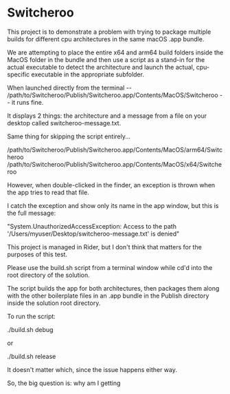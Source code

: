 # Switcheroo

This project is to demonstrate a problem with trying to package multiple builds for different cpu architectures in the same macOS .app bundle.

We are attempting to place the entire x64 and arm64 build folders inside the MacOS folder in the bundle and then use a script as a stand-in for the actual executable to detect the architecture and launch the actual, cpu-specific executable in the appropriate subfolder.

When launched directly from the terminal -- /path/to/Switcheroo/Publish/Switcheroo.app/Contents/MacOS/Switcheroo -- it runs fine.

It displays 2 things: the architecture and a message from a file on your desktop called switcheroo-message.txt.

Same thing for skipping the script entirely...

/path/to/Switcheroo/Publish/Switcheroo.app/Contents/MacOS/arm64/Switcheroo
/path/to/Switcheroo/Publish/Switcheroo.app/Contents/MacOS/x64/Switcheroo

However, when double-clicked in the finder, an exception is thrown when the app tries to read that file.

I catch the exception and show only its name in the app window, but this is the full message:

"System.UnauthorizedAccessException: Access to the path '/Users/myuser/Desktop/switcheroo-message.txt' is denied"

This project is managed in Rider, but I don't think that matters for the purposes of this test.

Please use the build.sh script from a terminal window while cd'd into the root directory of the solution.

The script builds the app for both architectures, then packages them along with the other boilerplate files in an .app bundle in the Publish directory inside the solution root directory.

To run the script:

./build.sh debug

or 

./build.sh release

It doesn't matter which, since the issue happens either way.

So, the big question is: why am I getting 

